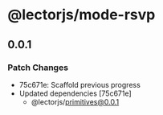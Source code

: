 # @lectorjs/mode-rsvp

## 0.0.1

### Patch Changes

- 75c671e: Scaffold previous progress
- Updated dependencies [75c671e]
  - @lectorjs/primitives@0.0.1
